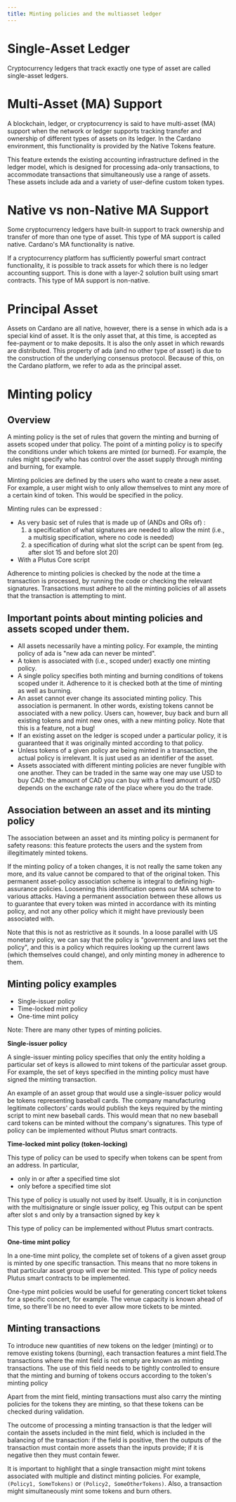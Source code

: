 ```yaml
---
title: Minting policies and the multiasset ledger
---
```


Single-Asset Ledger
===================

Cryptocurrency ledgers that track exactly one type of asset are called
single-asset ledgers.

Multi-Asset (MA) Support
========================

A blockchain, ledger, or cryptocurrency is said to have multi-asset (MA)
support when the network or ledger supports tracking transfer and
ownership of different types of assets on its ledger. In the Cardano
environment, this functionality is provided by the Native Tokens
feature.

This feature extends the existing accounting infrastructure defined in
the ledger model, which is designed for processing ada-only
transactions, to accommodate transactions that simultaneously use a
range of assets. These assets include ada and a variety of user-define
custom token types.

Native vs non-Native MA Support
===============================

Some cryptocurrency ledgers have built-in support to track ownership and
transfer of more than one type of asset. This type of MA support is
called native. Cardano's MA functionality is native.

If a cryptocurrency platform has sufficiently powerful smart contract
functionality, it is possible to track assets for which there is no
ledger accounting support. This is done with a layer-2 solution built
using smart contracts. This type of MA support is non-native.

Principal Asset
===============

Assets on Cardano are all native, however, there is a sense in which ada
is a special kind of asset. It is the only asset that, at this time, is
accepted as fee-payment or to make deposits. It is also the only asset
in which rewards are distributed. This property of ada (and no other
type of asset) is due to the construction of the underlying consensus
protocol. Because of this, on the Cardano platform, we refer to ada as
the principal asset.

Minting policy
==============

Overview
--------

A minting policy is the set of rules that govern the minting and burning
of assets scoped under that policy. The point of a minting policy is to
specify the conditions under which tokens are minted (or burned). For
example, the rules might specify who has control over the asset supply
through minting and burning, for example.

Minting policies are defined by the users who want to create a new
asset. For example, a user might wish to only allow themselves to mint
any more of a certain kind of token. This would be specified in the
policy.

Minting rules can be expressed :

-   As very basic set of rules that is made up of (ANDs and ORs of) :
    1.  a specification of what signatures are needed to allow the mint
        (i.e., a multisig specification, where no code is needed)
    2.  a specification of during what slot the script can be spent from
        (eg. after slot 15 and before slot 20)
-   With a Plutus Core script

Adherence to minting policies is checked by the node at the time a
transaction is processed, by running the code or checking the relevant
signatures. Transactions must adhere to all the minting policies of all
assets that the transaction is attempting to mint.

Important points about minting policies and assets scoped under them.
---------------------------------------------------------------------

-   All assets necessarily have a minting policy. For example, the
    minting policy of ada is "new ada can never be minted".
-   A token is associated with (i.e., scoped under) exactly one minting
    policy.
-   A single policy specifies both minting and burning conditions of
    tokens scoped under it. Adherence to it is checked both at the time
    of minting as well as burning.
-   An asset cannot ever change its associated minting policy. This
    association is permanent. In other words, existing tokens cannot be
    associated with a new policy. Users can, however, buy back and burn
    all existing tokens and mint new ones, with a new minting policy.
    Note that this is a feature, not a bug!
-   If an existing asset on the ledger is scoped under a particular
    policy, it is guaranteed that it was originally minted according to
    that policy.
-   Unless tokens of a given policy are being minted in a transaction,
    the actual policy is irrelevant. It is just used as an identifier of
    the asset.
-   Assets associated with different minting policies are never fungible
    with one another. They can be traded in the same way one may use USD
    to buy CAD: the amount of CAD you can buy with a fixed amount of USD
    depends on the exchange rate of the place where you do the trade.

Association between an asset and its minting policy
---------------------------------------------------

The association between an asset and its minting policy is permanent for
safety reasons: this feature protects the users and the system from
illegitimately minted tokens.

If the minting policy of a token changes, it is not really the same
token any more, and its value cannot be compared to that of the original
token. This permanent asset-policy association scheme is integral to
defining high-assurance policies. Loosening this identification opens
our MA scheme to various attacks. Having a permanent association between
these allows us to guarantee that every token was minted in accordance
with its minting policy, and not any other policy which it might have
previously been associated with.

Note that this is not as restrictive as it sounds. In a loose parallel
with US monetary policy, we can say that the policy is "government and
laws set the policy", and this is a policy which requires looking up the
current laws (which themselves could change), and only minting money in
adherence to them.

Minting policy examples
-----------------------

-   Single-issuer policy
-   Time-locked mint policy
-   One-time mint policy

Note: There are many other types of minting policies.

**Single-issuer policy**

A single-issuer minting policy specifies that only the entity holding a
particular set of keys is allowed to mint tokens of the particular asset
group. For example, the set of keys specified in the minting policy must
have signed the minting transaction.

An example of an asset group that would use a single-issuer policy would
be tokens representing baseball cards. The company manufacturing
legitimate collectors' cards would publish the keys required by the
minting script to mint new baseball cards. This would mean that no new
baseball card tokens can be minted without the company's signatures.
This type of policy can be implemented without Plutus smart contracts.

**Time-locked mint policy (token-locking)**

This type of policy can be used to specify when tokens can be spent from
an address. In particular,

-   only in or after a specified time slot
-   only before a specified time slot

This type of policy is usually not used by itself. Usually, it is in
conjunction with the multisignature or single issuer policy, eg This
output can be spent after slot s and only by a transaction signed by key
k

This type of policy can be implemented without Plutus smart contracts.

**One-time mint policy**

In a one-time mint policy, the complete set of tokens of a given asset
group is minted by one specific transaction. This means that no more
tokens in that particular asset group will ever be minted. This type of
policy needs Plutus smart contracts to be implemented.

One-type mint policies would be useful for generating concert ticket
tokens for a specific concert, for example. The venue capacity is known
ahead of time, so there'll be no need to ever allow more tickets to be
minted.

Minting transactions
--------------------

To introduce new quantities of new tokens on the ledger (minting) or to
remove existing tokens (burning), each transaction features a mint
field.The transactions where the mint field is not empty are known as
minting transactions. The use of this field needs to be tightly
controlled to ensure that the minting and burning of tokens occurs
according to the token's minting policy

Apart from the mint field, minting transactions must also carry the
minting policies for the tokens they are minting, so that these tokens
can be checked during validation.

The outcome of processing a minting transaction is that the ledger will
contain the assets included in the mint field, which is included in the
balancing of the transaction: if the field is positive, then the outputs
of the transaction must contain more assets than the inputs provide; if
it is negative then they must contain fewer.

It is important to highlight that a single transaction might mint tokens
associated with multiple and distinct minting policies. For example,
`(Policy1, SomeTokens)` or `(Policy2, SomeOtherTokens)`. Also, a
transaction might simultaneously mint some tokens and burn others.
